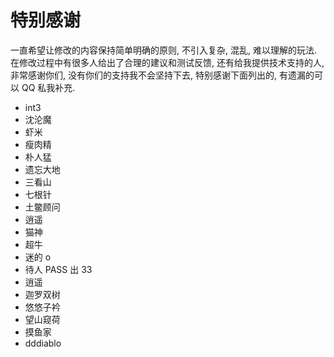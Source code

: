 # 特别感谢

一直希望让修改的内容保持简单明确的原则, 不引入复杂, 混乱, 难以理解的玩法. 在修改过程中有很多人给出了合理的建议和测试反馈, 还有给我提供技术支持的人, 非常感谢你们, 没有你们的支持我不会坚持下去, 特别感谢下面列出的, 有遗漏的可以 QQ 私我补充.

- int3
- 沈沦魔
- 虾米
- 瘦肉精
- 朴人猛
- 遗忘大地
- 三看山
- 七根针
- 土鳖顾问
- 逍遥
- 猫神
- 超牛
- 迷的 o
- 待人 PASS 出 33
- 逍遥
- 迦罗双树
- 悠悠子衿
- 望山窥荷
- 摸鱼家
- dddiablo
